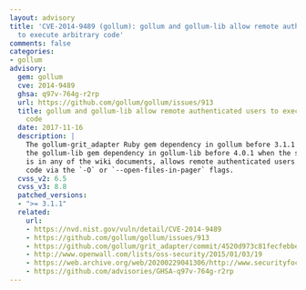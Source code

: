 ```yaml
---
layout: advisory
title: 'CVE-2014-9489 (gollum): gollum and gollum-lib allow remote authenticated users
  to execute arbitrary code'
comments: false
categories:
- gollum
advisory:
  gem: gollum
  cve: 2014-9489
  ghsa: q97v-764g-r2rp
  url: https://github.com/gollum/gollum/issues/913
  title: gollum and gollum-lib allow remote authenticated users to execute arbitrary
    code
  date: 2017-11-16
  description: |
    The gollum-grit_adapter Ruby gem dependency in gollum before 3.1.1 and
    the gollum-lib gem dependency in gollum-lib before 4.0.1 when the string `master`
    is in any of the wiki documents, allows remote authenticated users to execute arbitrary
    code via the `-O` or `--open-files-in-pager` flags.
  cvss_v2: 6.5
  cvss_v3: 8.8
  patched_versions:
  - ">= 3.1.1"
  related:
    url:
    - https://nvd.nist.gov/vuln/detail/CVE-2014-9489
    - https://github.com/gollum/gollum/issues/913
    - https://github.com/gollum/grit_adapter/commit/4520d973c81fecfebbeacd2ef2f1849d763951c7
    - http://www.openwall.com/lists/oss-security/2015/01/03/19
    - https://web.archive.org/web/20200229041306/http://www.securityfocus.com/bid/71499
    - https://github.com/advisories/GHSA-q97v-764g-r2rp
---
```

